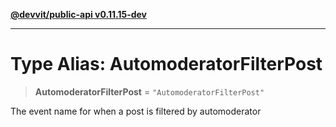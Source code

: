 [**@devvit/public-api v0.11.15-dev**](../README.md)

---

# Type Alias: AutomoderatorFilterPost

> **AutomoderatorFilterPost** = `"AutomoderatorFilterPost"`

The event name for when a post is filtered by automoderator
